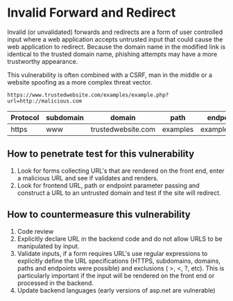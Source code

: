 # Invalid Forward and Redirect

Invalid (or unvalidated) forwards and redirects are a form of user controlled input where a web application accepts untrusted input that could cause the web application to redirect. Because the domain name in the modified link is identical to the trusted domain name, phishing attempts may have a more trustworthy appearance.

This vulnerability is often combined with a CSRF, man in the middle or a website spoofing as a more complex threat vector.

```http
https://www.trustedwebsite.com/examples/example.php?url=http://malicious.com
```

| Protocol | subdomain | domain             | path     | endpoint     | parameters               |
| -------- | --------- | ------------------ | -------- | ------------ | ------------------------ |
| https    | www       | trustedwebsite.com | examples | example.html | url=http://malicious.com |

## How to penetrate test for this vulnerability

1. Look for forms collecting URL's that are rendered on the front end, enter a malicious URL and see if validates and renders.
2. Look for frontend URL, path or endpoint parameter passing and construct a URL to an untrusted domain and test if the site will redirect.

## How to countermeasure this vulnerability

1. Code review
2. Explicitly declare URL in the backend code and do not allow URLS to be manipulated by input.
3. Validate inputs, if a form requires URL's use regular expressions to explicitly define the URL specifications (HTTPS, subdomains, domains, paths and endpoints were possible) and exclusions ( >, <, ?, etc). This is particularly important if the input will be rendered on the front end or processed in the backend.
4. Update backend languages (early versions of asp.net are vulnerable)
